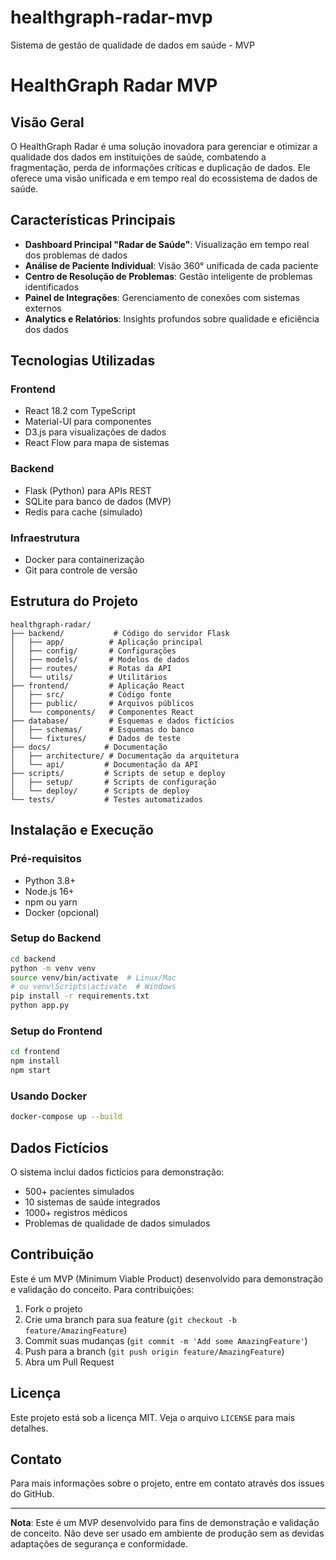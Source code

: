 
# healthgraph-radar-mvp
Sistema de gestão de qualidade de dados em saúde - MVP

# HealthGraph Radar MVP

## Visão Geral

O HealthGraph Radar é uma solução inovadora para gerenciar e otimizar a qualidade dos dados em instituições de saúde, combatendo a fragmentação, perda de informações críticas e duplicação de dados. Ele oferece uma visão unificada e em tempo real do ecossistema de dados de saúde.

## Características Principais

- **Dashboard Principal "Radar de Saúde"**: Visualização em tempo real dos problemas de dados
- **Análise de Paciente Individual**: Visão 360° unificada de cada paciente
- **Centro de Resolução de Problemas**: Gestão inteligente de problemas identificados
- **Painel de Integrações**: Gerenciamento de conexões com sistemas externos
- **Analytics e Relatórios**: Insights profundos sobre qualidade e eficiência dos dados

## Tecnologias Utilizadas

### Frontend
- React 18.2 com TypeScript
- Material-UI para componentes
- D3.js para visualizações de dados
- React Flow para mapa de sistemas

### Backend
- Flask (Python) para APIs REST
- SQLite para banco de dados (MVP)
- Redis para cache (simulado)

### Infraestrutura
- Docker para containerização
- Git para controle de versão

## Estrutura do Projeto

```
healthgraph-radar/
├── backend/           # Código do servidor Flask
│   ├── app/          # Aplicação principal
│   ├── config/       # Configurações
│   ├── models/       # Modelos de dados
│   ├── routes/       # Rotas da API
│   └── utils/        # Utilitários
├── frontend/         # Aplicação React
│   ├── src/          # Código fonte
│   ├── public/       # Arquivos públicos
│   └── components/   # Componentes React
├── database/         # Esquemas e dados fictícios
│   ├── schemas/      # Esquemas do banco
│   └── fixtures/     # Dados de teste
├── docs/            # Documentação
│   ├── architecture/ # Documentação da arquitetura
│   └── api/         # Documentação da API
├── scripts/         # Scripts de setup e deploy
│   ├── setup/       # Scripts de configuração
│   └── deploy/      # Scripts de deploy
└── tests/           # Testes automatizados
```

## Instalação e Execução

### Pré-requisitos
- Python 3.8+
- Node.js 16+
- npm ou yarn
- Docker (opcional)

### Setup do Backend
```bash
cd backend
python -m venv venv
source venv/bin/activate  # Linux/Mac
# ou venv\Scripts\activate  # Windows
pip install -r requirements.txt
python app.py
```

### Setup do Frontend
```bash
cd frontend
npm install
npm start
```

### Usando Docker
```bash
docker-compose up --build
```

## Dados Fictícios

O sistema inclui dados fictícios para demonstração:
- 500+ pacientes simulados
- 10 sistemas de saúde integrados
- 1000+ registros médicos
- Problemas de qualidade de dados simulados

## Contribuição

Este é um MVP (Minimum Viable Product) desenvolvido para demonstração e validação do conceito. Para contribuições:

1. Fork o projeto
2. Crie uma branch para sua feature (`git checkout -b feature/AmazingFeature`)
3. Commit suas mudanças (`git commit -m 'Add some AmazingFeature'`)
4. Push para a branch (`git push origin feature/AmazingFeature`)
5. Abra um Pull Request

## Licença

Este projeto está sob a licença MIT. Veja o arquivo `LICENSE` para mais detalhes.

## Contato

Para mais informações sobre o projeto, entre em contato através dos issues do GitHub.

---

**Nota**: Este é um MVP desenvolvido para fins de demonstração e validação de conceito. Não deve ser usado em ambiente de produção sem as devidas adaptações de segurança e conformidade.


